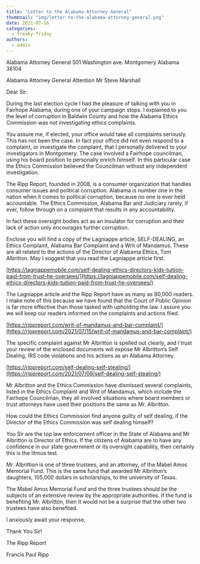 ```yaml
---
title: "Letter to the Alabama Attorney General"
thumbnail: "img/letter-to-the-alabama-attorney-general.png"
date: 2021-07-16
categories: 
  - freaky-friday
authors: 
  - admin
---
```


Alabama Attorney General 501 Washington ave. Montgomery Alabama 36104

Alabama Attorney General Attention Mr Steve Marshall

Dear Sir:

During the last election cycle I had the pleasure of talking with you in Fairhope Alabama, during one of your campaign stops. I explained to you the level of corruption in Baldwin County and how the Alabama Ethics Commission was not investigating ethics complaints.

You assure me, if elected, your office would take all complaints seriously. This has not been the case. In fact your office did not even respond to a complaint, or investigate the complaint, that I personally delivered to your investigators in Montgomery. The case involved a Fairhope councilman, using his board position to personally enrich himself. In this particular case the Ethics Commission believed the Councilman without any independent investigation.

The Ripp Report, founded in 2008, is a consumer organization that handles consumer issues and political corruption. Alabama is number one in the nation when it comes to political corruption, because no one is ever held accountable. The Ethics Commission, Alabama Bar and Judiciary rarely, if ever, follow through on a complaint that results in any accountability.

In fact these oversight bodies act as an insulator for corruption and their lack of action only encourages further corruption.

Enclose you will find a copy of the Lagniappe article, SELF-DEALING, an Ethics Complaint, Alabama Bar Complaint and a Writ of Mandamus. These are all related to the actions of the Director of Alabama Ethics, Tom Albritton. May I suggest that you read the Lagniappe article first.

[https://lagniappemobile.com/self-dealing-ethics-directors-kids-tuition-paid-from-trust-he-oversees/](https://lagniappemobile.com/self-dealing-ethics-directors-kids-tuition-paid-from-trust-he-oversees/)

The Lagniappe article and the Ripp Report have as many as 80,000 readers. I make note of this because we have found that the Court of Public Opinion is far more effective than those tasked with upholding the law. I assure you we will keep our readers informed on the complaints and actions filed.

[https://rippreport.com/writ-of-mandamus-and-bar-complaint/](https://rippreport.com/2021/07/15/writ-of-mandamus-and-bar-complaint/)

The specific complaint against Mr Albritton is spelled out clearly, and I trust your review of the enclosed documents will expose Mr Albritton’s Self Dealing, IRS code violations and his actions as an Alabama Attorney.

[https://rippreport.com/self-dealing-self-stealing/](https://rippreport.com/2021/07/09/self-dealing-self-stealing/)

Mr Albritton and the Ethics Commission have dismissed several complaints, listed in the Ethics Complaint and Writ of Mandamus, which include the Fairhope Councilman, they all involved situations where board members or trust attorneys have used their positions the same as Mr. Albritton.

How could the Ethics Commission find anyone guilty of self dealing, if the Director of the Ethics Commission was self dealing himself?

You Sir are the top law enforcement officer in the State of Alabama and Mr Albritton is Director of Ethics. If the citizens of Alabama are to have any confidence in our state government or its oversight capability, then certainly this is the litmus test.

Mr. Albrittion is one of three trustees, and an attorney, of the Mabel Amos Memorial Fund. This is the same fund that awarded Mr Albritton’s daughters, 105,000 dollars in scholarships, to the university of Texas.

The Mabel Amos Memorial Fund and the three trustees should be the subjects of an extensive review by the appropriate authorities. If the fund is benefiting Mr. Albritton, then it would not be a surprise that the other two trustees have also benefited.

I anxiously await your response,

Thank You Sir!

The Ripp Report

Francis Paul Ripp
